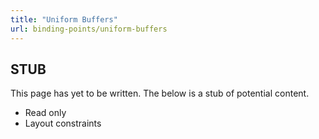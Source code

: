 ```yaml
---
title: "Uniform Buffers"
url: binding-points/uniform-buffers
---
```


## STUB
This page has yet to be written. The below is a stub of potential content.

* Read only
* Layout constraints

